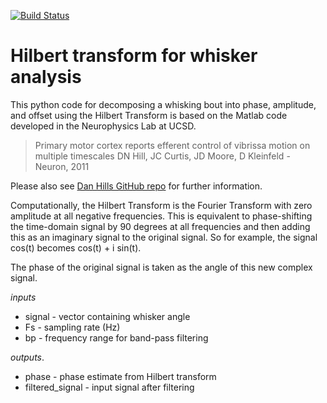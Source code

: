 [![Build Status](https://travis-ci.org/ahoimarie/hilbert_transform.svg?branch=master)](https://travis-ci.org/ahoimarie/hilbert_transform)


# Hilbert transform for whisker analysis

This python code for decomposing a whisking bout into phase, amplitude, and offset using the Hilbert Transform is based on the Matlab code developed in the Neurophysics Lab at UCSD.

> Primary motor cortex reports efferent control of vibrissa motion on multiple timescales DN Hill, JC Curtis, JD Moore, D Kleinfeld - Neuron, 2011

Please also see [Dan Hills GitHub repo](https://github.com/danamics/HilbertTransform) for further information.

Computationally, the Hilbert Transform is the Fourier Transform with zero amplitude at all negative frequencies.  This is equivalent to phase-shifting the time-domain signal by 90 degrees at all frequencies and then adding this as an imaginary signal to the original signal.
So for example, the signal cos(t) becomes cos(t) + i sin(t).

The phase of the original signal is taken as the angle of this new complex signal.

*inputs*
* signal  - vector containing whisker angle
* Fs   - sampling rate (Hz)
* bp - frequency range for band-pass filtering

*outputs*.
* phase  - phase estimate from Hilbert transform
* filtered_signal - input signal after filtering


